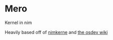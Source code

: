 # Mero
Kernel in nim

Heavily based off of [nimkerne](https://github.com/dom96/nimkernel) and [the osdev wiki](http://wiki.osdev.org/)
